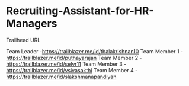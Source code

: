 # Recruiting-Assistant-for-HR-Managers

Trailhead URL

Team Leader   -https://trailblazer.me/id/tbalakrishnan10
Team Member 1 -https://trailblazer.me/id/puthayarajan
Team Member 2 -https://trailblazer.me/id/selvr11
Team Member 3 -https://trailblazer.me/id/vsivasakthi
Team Member 4 -https://trailblazer.me/id/slakshmanapandiyan
